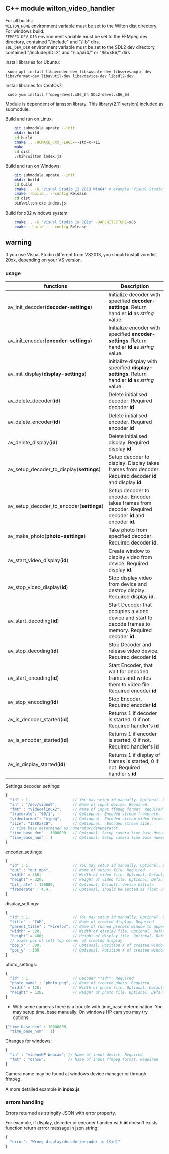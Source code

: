 C++ module wilton_video_handler
------------------
For all builds:<br>
`WILTON_HOME` environment variable must be set to the Wilton dist directory.<br>
For windows build: <br>
`FFMPEG_DEV_DIR` environment variable must be set to the FFMpeg dev directory, contained "/include" and "/lib" dirs.<br>
`SDL_DEV_DIR` environment variable must be set to the SDL2 dev directory, contained "/include/SDL2" and "/lib/x64/" or "/lib/x86/" dirs<br>

Install libraries for Ubuntu:
```
 sudo apt install libavcodec-dev libswscale-dev libswresample-dev libavformat-dev libavutil-dev libavdevice-dev libsdl2-dev 
```

Install libraries for CentOs7:
```
 sudo yum install ffmpeg-devel.x86_64 SDL2-devel.x86_64
```

Module is dependent of jansson library. This library(2.11 version) included as submodule.

Build and run on Linux:
```bash
    git submodule update --init
    mkdir build
    cd build
    cmake .. -DCMAKE_CXX_FLAGS=--std=c++11
    make
    cd dist
    ./bin/wilton index.js
```

Build and run on Windows:
```bash
    git submodule update --init
    mkdir build
    cd build
    cmake .. -G "Visual Studio 12 2013 Win64" # example "Visual Studio 14 2015 Win64"
    cmake --build . --config Release
    cd dist
    bin\wilton.exe index.js
```

Build for x32 windows system:
```bash
    cmake .. -G "Visual Studio 1x 201x" -DARCHITECTURE=x86
    cmake --build . --config Release
```

## warning
If you use Visual Studio different from VS2013, you should install vcredist 20xx, depending on your VS version.

### usage
| functions| Description |
| --- | --- |
| av_init_decoder(**decoder-settings**) | Initialize decoder with specified **decoder-settings**. Return handler **id** as *string* value. |
| av_init_encoder(**encoder-settings**) | Initialize encoder with specified **encoder-settings**. Return handler **id** as *string* value. |
| av_init_display(**display-settings**) | Initialize display with specified **display-settings**. Return handler **id** as *string* value. |
| av_delete_decoder(**id**) | Delete initialised decoder. Required decoder **id** |
| av_delete_encoder(**id**) | Delete initialised encoder. Required encoder **id** |
| av_delete_display(**id**) | Delete initialised display. Required display **id** |
| av_setup_decoder_to_display(**settings**) | Setup decoder to display. Display takes frames from decoder. Required decoder **id** and display **id**. |
| av_setup_decoder_to_encoder(**settings**) | Setup decoder to encoder. Encoder takes frames from decoder. Required decoder **id** and encoder **id**. |
| av_make_photo(**photo-settings**) | Take photo from specified decoder. Required decoder **id**. |
| av_start_video_display(**id**) | Create window to display video from device. Required display **id**.|
| av_stop_video_display(**id**)  | Stop display video from device and destroy display. Required display **id**. |
| av_start_decoding(**id**) | Start Decoder that occupies a video device and start to decode frames to memory. Required decoder **id** |
| av_stop_decoding(**id**) | Stop Decoder and release video device. Required decoder **id** |
| av_start_encoding(**id**) | Start Encoder, that wait for decoded frames and writes them to video file. Required encoder **id** |
| av_stop_encoding(**id**) | Stop Encoder. Required encoder **id** |
| av_is_decoder_started(**id**) | Returns 1 if decoder is started, 0 if not. Required handler's **id** |
| av_is_encoder_started(**id**) | Returns 1 if encoder is started, 0 if not. Required handler's **id** |
| av_is_display_started(**id**) | Returns 1 if display of frames is started, 0 if not. Required handler's **id** |


Settings 
decoder_settings: 
```JavaScript
{
  "id" : 1,                   // You may setup id manually. Optional. Default value 0;
  "in" : "/dev/video0",       // Name of input device. Required
  "fmt" : "video4linux2",     // Name of input ffmpeg format. Required
  "framerate": "60/1",        // Optiopnal. Encoded stream framerate.
  "videoformat": "mjpeg",     // Optiopnal. Encoded stream video format.
  "size": "1280x720",         // Optiopnal.  Encoded stream size.
  // time base determined as numerator/denumerator.
  "time_base_den" : 1000000   // Optional. Setup camera time base denumerator. Standart value for Linux: 1000000
  "time_base_num" : 1         // Optional. Setup camera time base numerator. Standart value: 1
}
```
encoder_settings: 
```JavaScript
{
  "id" : 1,                   // You may setup id manually. Optional. Default value 0;
  "out" : "out.mp4",          // Name of output file. Required  
  "width" = 480;              // Width of video file. Optional. Default: width of captured device image
  "height" = 320;             // Height of video file. Optional. Default: height of captured device image
  "bit_rate" : 150000,        // Optional. Default: device bitrate
  "framerate" : 4.4,          // Optional, should be setted as float value. Default: 25.0 
}
```
display_settings: 
```JavaScript
{
  "id" : 1,                   // You may setup id manually. Optional. Default value 0;
  "title" : "CAM",            // Name of created display. Required           
  "parent_title" : "Firefox", // Name of runned process window to append created display. Optional           
  "width" = 320;              // Width of display file. Optional. Default: width of captured device image
  "height" = 400;             // Height of display file. Optional. Default: height of captured device image
  // pixel pos of left top corner of created display
  "pos_x" : 300,              // Optional. Position X of created window relative to connected parent window. Default: 100
  "pos_y" : 300               // Optional. Position Y of created window relative to connected parent window. Default: 100
}
```
photo_settings: 
```JavaScript
{
  "id" : 1,                   // Decoder **id**. Required
  "photo_name" : "photo.png", // Name of created photo. Required
  "width" = 128;              // Width of photo file. Optional. Default: width of captured device image
  "height" = 128;             // Height of photo file. Optional. Default: height of captured device image
}
```
 - With some cameras there is a trouble with time_base determination. You may setup time_base manually.
On windows HP cam you may try options 
```js
{"time_base_den" : 10000000, 
  "time_base_num" : 1}
```

Changes for windows:
```JavaScript
{
  "in" : "video=HP Webcam"; // Name of input device. Required
  "fmt" : "dshow";          // Name of input ffmpeg format. Required
}
```
Camera name may be found at windows device manager or through ffmpeg.

A more detailed example in **index.js**


### errors handling

Errors returned as stringify JSON with error property.

For example, if display, decoder or encoder handler with **id** doesn't exists function return errror message in json string:

```JavaScript
{ 
  "error": "Wrong display/decoder/encoder id [$id]"
}
``` 
